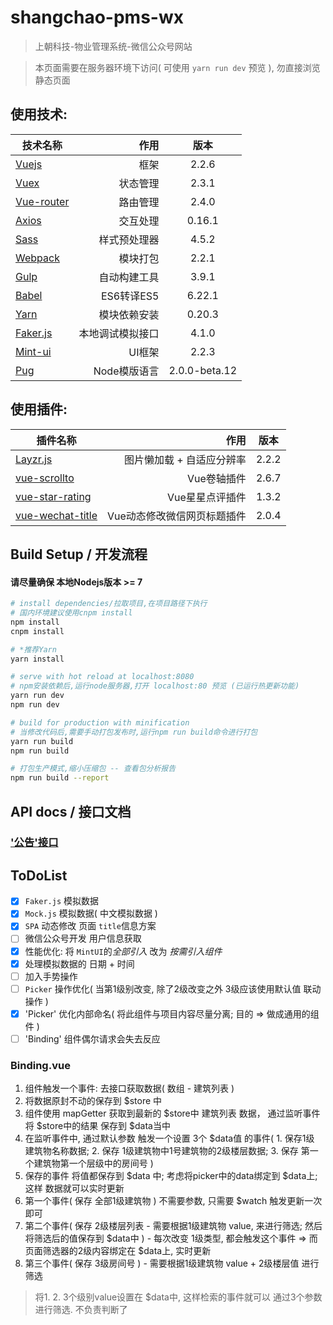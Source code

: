 # shangchao-pms-wx

> 上朝科技-物业管理系统-微信公众号网站

> 本页面需要在服务器环境下访问( 可使用 `yarn run dev` 预览 ), 勿直接浏览静态页面

## 使用技术:
| 技术名称                                                      | 作用                |  版本  |
| --------                                                      | -----:             | :----:  |
| [Vuejs](http://cn.vuejs.org/)                                 | 框架                |   2.2.6     |
| [Vuex](https://vuex.vuejs.org/zh-cn/)                         | 状态管理            |   2.3.1   |
| [Vue-router](http://router.vuejs.org/zh-cn/)                  | 路由管理            |  2.4.0  |
| [Axios](https://github.com/mzabriskie/axios)                  | 交互处理            |  0.16.1  |
| [Sass](https://www.sass.hk/)                                  | 样式预处理器        |  4.5.2  |
| [Webpack](http://webpack.github.io/)                          | 模块打包            |  2.2.1  |
| [Gulp](http://www.gulpjs.com.cn/docs/getting-started/)        | 自动构建工具        |  3.9.1  |
| [Babel](http://babeljs.cn/)                                   | ES6转译ES5          |  6.22.1  |
| [Yarn](https://yarnpkg.com/zh-Hans/)                          | 模块依赖安装         |  0.20.3  |
| [Faker.js](http://marak.github.io/faker.js/)                  | 本地调试模拟接口      |  4.1.0  |
| [Mint-ui](https://museui.github.io/#/index)                   | UI框架              |  2.2.3  |
| [Pug](https://pugjs.org/zh-cn/api/getting-started.html)       | Node模版语言         |  2.0.0-beta.12  |

## 使用插件:
| 插件名称                                                           | 作用                           |  版本  |
| --------                                                          | -----:                        | :----:  |
| [Layzr.js](https://github.com/callmecavs/layzr.js)                | 图片懒加载 + 自适应分辨率       |   2.2.2     |
| [vue-scrollto](https://github.com/rigor789/vue-scrollto)          | Vue卷轴插件                    |   2.6.7     |
| [vue-star-rating](https://github.com/craigh411/vue-star-rating)   | Vue星星点评插件                 |   1.3.2     |
| [vue-wechat-title](https://github.com/deboyblog/vue-wechat-title) | Vue动态修改微信网页标题插件      |   2.0.4     |

## Build Setup / 开发流程
#### **请尽量确保 本地Nodejs版本 >= 7**

``` bash
# install dependencies/拉取项目,在项目路径下执行
# 国内环境建议使用cnpm install
npm install
cnpm install

# *推荐Yarn
yarn install

# serve with hot reload at localhost:8080
# npm安装依赖后,运行node服务器,打开 localhost:80 预览 (已运行热更新功能)
yarn run dev
npm run dev

# build for production with minification
# 当修改代码后,需要手动打包发布时,运行npm run build命令进行打包
yarn run build
npm run build

# 打包生产模式,缩小压缩包 -- 查看包分析报告
npm run build --report
```
## API docs / 接口文档
### ['公告'接口](./docs/API-bulletin.md)


## **ToDoList**
- [x]  `Faker.js` 模拟数据
- [x]  `Mock.js` 模拟数据( 中文模拟数据 )
- [x]  `SPA` 动态修改 页面 `title`信息方案
- [ ]  微信公众号开发 用户信息获取
- [x]  性能优化: 将 `MintUI`的*全部引入* 改为 *按需引入组件*
- [x]  处理模拟数据的 日期 + 时间
- [ ]  加入手势操作
- [ ]  `Picker` 操作优化( 当第1级别改变, 除了2级改变之外 3级应该使用默认值 联动操作 )
- [x]  'Picker' 优化内部命名( 将此组件与项目内容尽量分离; 目的 => 做成通用的组件 )
- [ ]  'Binding' 组件偶尔请求会失去反应

### **Binding.vue**
1. 组件触发一个事件: 去接口获取数据( 数组 - 建筑列表 )
2. 将数据原封不动的保存到 $store 中
3. 组件使用 mapGetter 获取到最新的 $store中 建筑列表 数据， 通过监听事件 将 $store中的结果 保存到 $data当中
4. 在监听事件中, 通过默认参数 触发一个设置 3个 $data值 的事件( 1. 保存1级 建筑物名称数据; 2. 保存 1级建筑物中1号建筑物的2级楼层数据; 3. 保存 第一个建筑物第一个层级中的房间号 )
5. 保存的事件 将值都保存到 $data 中; 考虑将picker中的data绑定到 $data上; 这样 数据就可以实时更新
6. 第一个事件( 保存 全部1级建筑物 ) 不需要参数, 只需要 $watch 触发更新一次即可
7. 第二个事件( 保存 2级楼层列表 - 需要根据1级建筑物 value, 来进行筛选; 然后将筛选后的值保存到 $data中 ) - 每次改变 1级类型, 都会触发这个事件 => 而页面筛选器的2级内容绑定在 $data上, 实时更新
8. 第三个事件( 保存 3级房间号 ) - 需要根据1级建筑物 value + 2级楼层值 进行筛选


> 将1. 2. 3个级别value设置在 $data中, 这样检索的事件就可以 通过3个参数进行筛选. 不负责判断了

